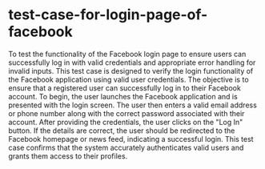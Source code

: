 # test-case-for-login-page-of-facebook
To test the functionality of the Facebook login page to ensure users can successfully log in with valid credentials and appropriate error handling for invalid inputs.
This test case is designed to verify the login functionality of the Facebook application using valid user credentials. The objective is to ensure that a registered user can successfully log in to their Facebook account. To begin, the user launches the Facebook application and is presented with the login screen. The user then enters a valid email address or phone number along with the correct password associated with their account. After providing the credentials, the user clicks on the "Log In" button. If the details are correct, the user should be redirected to the Facebook homepage or news feed, indicating a successful login. This test case confirms that the system accurately authenticates valid users and grants them access to their profiles.

